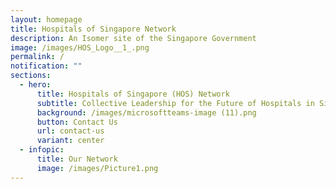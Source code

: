 ```yaml
---
layout: homepage
title: Hospitals of Singapore Network
description: An Isomer site of the Singapore Government
image: /images/HOS_Logo__1_.png
permalink: /
notification: ""
sections:
  - hero:
      title: Hospitals of Singapore (HOS) Network
      subtitle: Collective Leadership for the Future of Hospitals in Singapore
      background: /images/microsoftteams-image (11).png
      button: Contact Us
      url: contact-us
      variant: center
  - infopic:
      title: Our Network
      image: /images/Picture1.png
---
```

